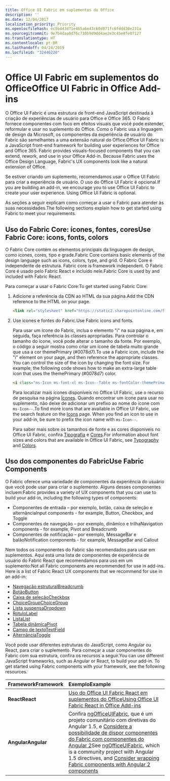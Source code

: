 ```yaml
---
title: Office UI Fabric em suplementos do Office 
description: ''
ms.date: 12/04/2017
localization_priority: Priority
ms.openlocfilehash: ec5b443d71e465a6e43cb0d871fc6fddd30e231a
ms.sourcegitcommit: 9e7b4daa8d76c710b9d9dd4ae2e3c45e8fe07127
ms.translationtype: HT
ms.contentlocale: pt-BR
ms.lasthandoff: 04/24/2019
ms.locfileid: "32446220"
---
```

# <a name="office-ui-fabric-in-office-add-ins"></a><span data-ttu-id="fddda-102">Office UI Fabric em suplementos do Office</span><span class="sxs-lookup"><span data-stu-id="fddda-102">Office UI Fabric in Office Add-ins</span></span> 

<span data-ttu-id="fddda-p101">O Office UI Fabric é uma estrutura de front-end JavaScript destinada à criação de experiências de usuário para Office e Office 365. O Fabric fornece componentes com foco em efeitos visuais que você pode estender, reformular e usar no suplemento do Office. Como o Fabric usa a linguagem de design da Microsoft, os componentes da experiência de usuário do Fabric são semelhantes a uma extensão natural do Office.</span><span class="sxs-lookup"><span data-stu-id="fddda-p101">Office UI Fabric is a JavaScript front-end framework for building user experiences for Office and Office 365. Fabric provides visuals-focused components that you can extend, rework, and use in your Office Add-in. Because Fabric uses the Office Design Language, Fabric's UX components look like a natural extension of Office.</span></span> 

<span data-ttu-id="fddda-p102">Se estiver criando um suplemento, recomendamos usar o Office UI Fabric para criar a experiência de usuário. O uso do Office UI Fabric é opcional.</span><span class="sxs-lookup"><span data-stu-id="fddda-p102">If you are building an add-in, we encourage you to use Office UI Fabric to create your user experience. Using Office UI Fabric is optional.</span></span>

<span data-ttu-id="fddda-108">As seções a seguir explicam como começar a usar o Fabric para atender às suas necessidades.</span><span class="sxs-lookup"><span data-stu-id="fddda-108">The following sections explain how to get started using Fabric to meet your requirements.</span></span> 

## <a name="use-fabric-core-icons-fonts-colors"></a><span data-ttu-id="fddda-109">Uso do Fabric Core: ícones, fontes, cores</span><span class="sxs-lookup"><span data-stu-id="fddda-109">Use Fabric Core: icons, fonts, colors</span></span>
<span data-ttu-id="fddda-110">O Fabric Core contém os elementos principais da linguagem de design, como ícones, cores, tipo e grade.</span><span class="sxs-lookup"><span data-stu-id="fddda-110">Fabric Core contains basic elements of the design language such as icons, colors, type, and grid.</span></span><span data-ttu-id="fddda-111"> O Fabric Core é independente de estrutura.</span><span class="sxs-lookup"><span data-stu-id="fddda-111"> Fabric core is framework independent.</span></span> <span data-ttu-id="fddda-112">O Fabric Core é usado pelo Fabric React e incluído nele.</span><span class="sxs-lookup"><span data-stu-id="fddda-112">Fabric Core is used by and included with Fabric React.</span></span>

<span data-ttu-id="fddda-113">Para começar a usar o Fabric Core:</span><span class="sxs-lookup"><span data-stu-id="fddda-113">To get started using Fabric Core:</span></span>

1. <span data-ttu-id="fddda-114">Adicione a referência da CDN ao HTML da sua página.</span><span class="sxs-lookup"><span data-stu-id="fddda-114">Add the CDN reference to the HTML on your page.</span></span>  

    ```html
    <link rel="stylesheet" href="https://static2.sharepointonline.com/files/fabric/office-ui-fabric-core/9.6.1/css/fabric.min.css">
    ```   
    
2. <span data-ttu-id="fddda-115">Use ícones e fontes do Fabric.</span><span class="sxs-lookup"><span data-stu-id="fddda-115">Use Fabric icons and fonts.</span></span> 

    <span data-ttu-id="fddda-p104">Para usar um ícone do Fabric, inclua o elemento "i" na sua página e, em seguida, faça referência às classes apropriadas. Para controlar o tamanho do ícone, você pode alterar o tamanho da fonte. Por exemplo, o código a seguir mostra como criar um ícone de tabela muito grande que usa a cor themePrimary (#0078d7).</span><span class="sxs-lookup"><span data-stu-id="fddda-p104">To use a Fabric icon, include the "i" element on your page, and then reference the appropriate classes. You can control the size of the icon by changing the font size. For example, the following code shows how to make an extra-large table icon that uses the themePrimary (#0078d7) color.</span></span> 
   
    ```html
    <i class="ms-Icon ms-font-xl ms-Icon--Table ms-fontColor-themePrimary"></i>
    ```

    <span data-ttu-id="fddda-p105">Para localizar mais ícones disponíveis no Office UI Fabric, use o recurso de pesquisa na página [Ícones](https://developer.microsoft.com/fabric#/styles/icons). Quando encontrar um ícone para usar no suplemento, não deixe de adicionar um prefixo ao nome do ícone com `ms-Icon--`.</span><span class="sxs-lookup"><span data-stu-id="fddda-p105">To find more icons that are available in Office UI Fabric, use the search feature on the [Icons](https://developer.microsoft.com/fabric#/styles/icons) page. When you find an icon to use in your add-in, be sure to prefix the icon name with `ms-Icon--`.</span></span> 

    <span data-ttu-id="fddda-121">Para saber mais sobre os tamanhos de fonte e as cores disponíveis no Office UI Fabric, confira [Tipografia](https://developer.microsoft.com/fabric#/styles/typography) e [Cores](https://developer.microsoft.com/fabric#/styles/colors).</span><span class="sxs-lookup"><span data-stu-id="fddda-121">For information about font sizes and colors that are available in Office UI Fabric, see [Typography](https://developer.microsoft.com/fabric#/styles/typography) and [Colors](https://developer.microsoft.com/fabric#/styles/colors).</span></span>
 
## <a name="use-fabric-components"></a><span data-ttu-id="fddda-122">Uso dos componentes do Fabric</span><span class="sxs-lookup"><span data-stu-id="fddda-122">Use Fabric Components</span></span> 
<span data-ttu-id="fddda-123">O Fabric oferece uma variedade de componentes da experiência do usuário que você pode usar para criar o suplemento. Alguns desses componentes incluem:</span><span class="sxs-lookup"><span data-stu-id="fddda-123">Fabric provides a variety of UX components that you can use to build your add-in, including the following types of components:</span></span>

- <span data-ttu-id="fddda-124">Componentes de entrada – por exemplo, botão, caixa de seleção e alternância</span><span class="sxs-lookup"><span data-stu-id="fddda-124">Input components - for example, Button, Checkbox, and Toggle</span></span>
- <span data-ttu-id="fddda-125">Componentes de navegação – por exemplo, dinâmico e trilha</span><span class="sxs-lookup"><span data-stu-id="fddda-125">Navigation components - for example, Pivot and Breadcrumb</span></span>
- <span data-ttu-id="fddda-126">Componentes de notificação – por exemplo, MessageBar e balão</span><span class="sxs-lookup"><span data-stu-id="fddda-126">Notification components - for example, MessageBar and Callout</span></span>  

<span data-ttu-id="fddda-127">Nem todos os componentes do Fabric são recomendados para usar em suplementos. Aqui está uma lista de componentes de experiência de usuário do Fabric React que recomendamos para uso em um suplemento:</span><span class="sxs-lookup"><span data-stu-id="fddda-127">Not all Fabric components are recommended for use in add-ins. Here is a list of Fabric React UX components that we recommend for use in an add-in:</span></span>

- [<span data-ttu-id="fddda-128">Navegação estrutural</span><span class="sxs-lookup"><span data-stu-id="fddda-128">Breadcrumb</span></span>](https://developer.microsoft.com/fabric#/components/breadcrumb)
- [<span data-ttu-id="fddda-129">Botão</span><span class="sxs-lookup"><span data-stu-id="fddda-129">Button</span></span>](https://developer.microsoft.com/fabric#/components/button)
- [<span data-ttu-id="fddda-130">Caixa de seleção</span><span class="sxs-lookup"><span data-stu-id="fddda-130">Checkbox</span></span>](https://developer.microsoft.com/fabric#/components/checkbox)
- [<span data-ttu-id="fddda-131">ChoiceGroup</span><span class="sxs-lookup"><span data-stu-id="fddda-131">ChoiceGroup</span></span>](https://developer.microsoft.com/fabric#/components/choicegroup)
- [<span data-ttu-id="fddda-132">Lista suspensa</span><span class="sxs-lookup"><span data-stu-id="fddda-132">Dropdown</span></span>](https://developer.microsoft.com/fabric#/components/dropdown)
- [<span data-ttu-id="fddda-133">Rótulo</span><span class="sxs-lookup"><span data-stu-id="fddda-133">Label</span></span>](https://developer.microsoft.com/fabric#/components/label)
- [<span data-ttu-id="fddda-134">Lista</span><span class="sxs-lookup"><span data-stu-id="fddda-134">List</span></span>](https://developer.microsoft.com/fabric#/components/list)
- [<span data-ttu-id="fddda-135">Tabela dinâmica</span><span class="sxs-lookup"><span data-stu-id="fddda-135">Pivot</span></span>](https://developer.microsoft.com/fabric#/components/pivot)
- [<span data-ttu-id="fddda-136">Campo de texto</span><span class="sxs-lookup"><span data-stu-id="fddda-136">TextField</span></span>](https://developer.microsoft.com/fabric#/components/textfield)
- [<span data-ttu-id="fddda-137">Alternância</span><span class="sxs-lookup"><span data-stu-id="fddda-137">Toggle</span></span>](https://developer.microsoft.com/fabric#/components/toggle)

<span data-ttu-id="fddda-p106">Você pode usar diferentes estruturas do JavaScript, como Angular ou React, para criar o suplemento. Para começar a usar componentes do Fabric com sua estrutura, confira os recursos a seguir.</span><span class="sxs-lookup"><span data-stu-id="fddda-p106">You can use different JavaScript frameworks, such as Angular or React, to build your add-in. To get started using Fabric components with your framework, see the following resources.</span></span>

|<span data-ttu-id="fddda-140">**Framework**</span><span class="sxs-lookup"><span data-stu-id="fddda-140">**Framework**</span></span>|<span data-ttu-id="fddda-141">**Exemplo**</span><span class="sxs-lookup"><span data-stu-id="fddda-141">**Example**</span></span>|
|:------------|:----------|
|<span data-ttu-id="fddda-142">**React**</span><span class="sxs-lookup"><span data-stu-id="fddda-142">**React**</span></span>|[<span data-ttu-id="fddda-143">Uso do Office UI Fabric React em suplementos do Office</span><span class="sxs-lookup"><span data-stu-id="fddda-143">Using Office UI Fabric React in Office Add-ins</span></span>](using-office-ui-fabric-react.md )|
|<span data-ttu-id="fddda-144">**Angular**</span><span class="sxs-lookup"><span data-stu-id="fddda-144">**Angular**</span></span>| <span data-ttu-id="fddda-145">Confira [ngOfficeUIFabric](http://ngofficeuifabric.com/), que é um projeto comunitário com diretivas do Angular 1.5, e [Considere a possibilidade de dispor componentes do Fabric com componentes do Angular 2](../develop/add-ins-with-angular2.md#consider-wrapping-fabric-components-with-angular-components)</span><span class="sxs-lookup"><span data-stu-id="fddda-145">See [ngOfficeUIFabric](http://ngofficeuifabric.com/), which is a community project with Angular 1.5 directives, and [Consider wrapping Fabric components with Angular 2 components](../develop/add-ins-with-angular2.md#consider-wrapping-fabric-components-with-angular-components)</span></span>|
